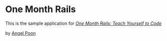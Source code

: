 # One Month Rails

This is the sample application for
[*One Month Rails: Teach Yourself to Code*](http://onemonthrails.com)

by [Angel Poon](http://angelpoon.com)